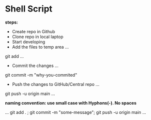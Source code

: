 # Shell Script

**steps:**
* Create repo in Github
* Clone repo in local laptop
* Start developing
* Add the files to temp area
...

git add <file-name>
...

* Commit the changes
...

git commit -m "why-you-commited"

* Push the changes to GitHub/Central repo
...

git push -u origin main
...

**naming convention: use small case with Hyphons(-). No spaces**

...
git add . ; git commit -m "some-message"; git push -u origin main
...